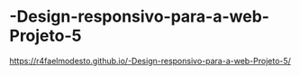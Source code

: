 # -Design-responsivo-para-a-web-Projeto-5
https://r4faelmodesto.github.io/-Design-responsivo-para-a-web-Projeto-5/
